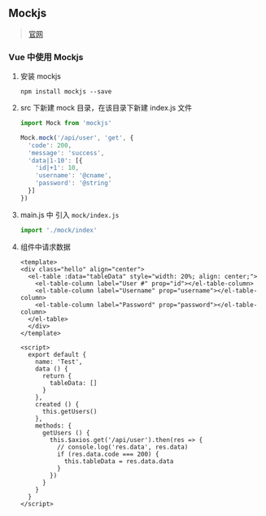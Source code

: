 ## Mockjs

> [官网](http://mockjs.com/)

### Vue 中使用 Mockjs

1. 安装 mockjs

   ```shell
   npm install mockjs --save
   ```

2. src 下新建 mock 目录，在该目录下新建 index.js 文件

   ```js /src/mock/index.js
   import Mock from 'mockjs'
   
   Mock.mock('/api/user', 'get', {
     'code': 200,
     'message': 'success',
     'data|1-10': [{
       'id|+1': 10,
       'username': '@cname',
       'password': '@string'
     }]
   })
   ```

3. main.js 中 引入 `mock/index.js`

   ```js
   import './mock/index'
   ```

4. 组件中请求数据

   ```vue
   <template>
   <div class="hello" align="center">
     <el-table :data="tableData" style="width: 20%; align: center;">
       <el-table-column label="User #" prop="id"></el-table-column>
       <el-table-column label="Username" prop="username"></el-table-column>
       <el-table-column label="Password" prop="password"></el-table-column>
     </el-table>
     </div>
   </template>
   
   <script>
     export default {
       name: 'Test',
       data () {
         return {
           tableData: []
         }
       },
       created () {
         this.getUsers()
       },
       methods: {
         getUsers () {
           this.$axios.get('/api/user').then(res => {
             // console.log('res.data', res.data)
             if (res.data.code === 200) {
               this.tableData = res.data.data
             }
           })
         }
       }
     }
   </script>
   ```

   